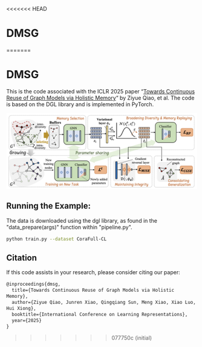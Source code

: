 <<<<<<< HEAD
# DMSG
=======
# DMSG

This is the code associated with the ICLR 2025 paper “[Towards Continuous Reuse of Graph Models via Holistic Memory](https://openreview.net/forum?id=Pbz4i7B0B4)“ by Ziyue Qiao, et al. The code is based on the DGL library and is implemented in PyTorch.

![DMSG](imgs/DMSG.png)


## Running the Example:

The data is downloaded using the dgl library, as found in the "data_prepare(args)" function within "pipeline.py".

```bash
python train.py --dataset CoraFull-CL
```

## Citation

If this code assists in your research, please consider citing our paper:

```
@inproceedings{dmsg,
  title={Towards Continuous Reuse of Graph Models via Holistic Memory},
  author={Ziyue Qiao, Junren Xiao, Qingqiang Sun, Meng Xiao, Xiao Luo, Hui Xiong},
  booktitle={International Conference on Learning Representations},
  year={2025}
}
```
>>>>>>> 077750c (initial)
